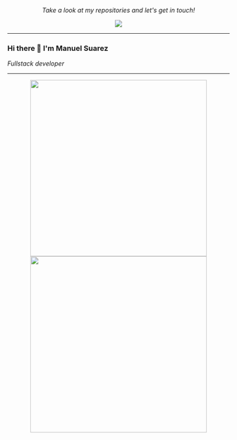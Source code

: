 <!-- Social Section -->
<p align="center">
  <i>Take a look at my repositories and let's get in touch!</i>

<p align="center">
  <a href= "https://www.linkedin.com/in/mefardales/">
    <img src="https://img.icons8.com/material-outlined/30/689d6a/linkedin.png"/>
  </a>
</p>

---

### Hi there 👋  I'm Manuel Suarez 
<i align="left">Fullstack developer</i>

 ---
 <p align = "center">
  <img src = "https://github-readme-stats.vercel.app/api?username=mefardales&show_icons=true&theme=bear" width = 400>
  <img src = "https://github-readme-streak-stats.herokuapp.com?user=mefardales&theme=dark&hide_border=true" width = 400>
</p>


